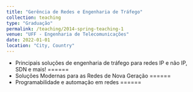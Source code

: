 ```yaml
---
title: "Gerência de Redes e Engenharia de Tráfego"
collection: teaching
type: "Graduação"
permalink: /teaching/2014-spring-teaching-1
venue: "UFF - Engenharia de Telecomunicações"
date: 2022-01-01
location: "City, Country"
---
```

- Principais soluções de engenharia de tráfego para redes IP e não IP, SDN e mais!
======
- Soluções Modernas para as Redes de Nova Geração
======
- Programabilidade e automação em redes
======